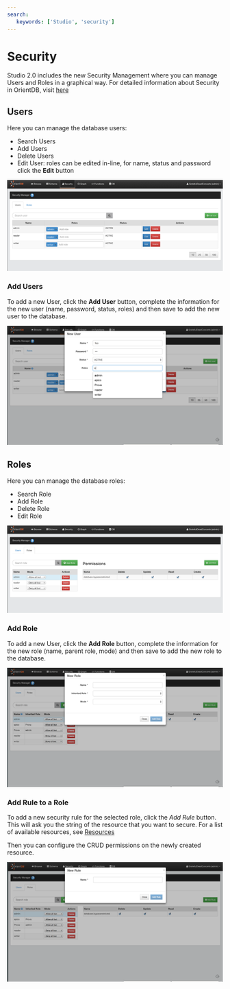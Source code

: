```yaml
---
search:
   keywords: ['Studio', 'security']
---
```


# Security

Studio 2.0 includes the new Security Management where you can manage Users and Roles in a graphical way.
For detailed information about Security in OrientDB, visit [here](../security/Security.md)

## Users

Here you can manage the database users:

* Search Users
* Add Users
* Delete Users
* Edit User: roles can be edited in-line, for name, status and password click the **Edit** button

![Home Page](../images/users.png)

### Add Users

To add a new User, click the **Add User** button, complete the information for the new user
(name, password, status, roles) and then save to add the new user to the database. 

![New User](../images/newUser.png)


## Roles

Here you can manage the database roles:

* Search Role
* Add Role
* Delete Role
* Edit Role

![Home Page](../images/roles.png)


### Add Role

To add a new User, click the **Add Role** button, complete the information for the new role
(name, parent role, mode) and then save to add the new role to the database.

![New Role](../images/newRole.png)

### Add Rule to a Role

To add a new security rule for the selected role, click the *Add Rule* button.
This will ask you the string of the resource that you want to secure. For a list of 
available resources, see [Resources](../gettingstarted/Database-Security.md#resources)

Then you can configure the CRUD permissions on the newly created resource.


![New User](../images/newRule.png)
